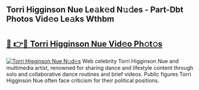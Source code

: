 ## Torri Higginson Nue Le𝚊k𝚎d N𝚞𝚍es - Part-Dbt Photos Vid𝚎o Le𝚊ks Wthbm

# <h2><a href="http://fbax0pl.evod.top/?m=Torri+Higginson+Nue">🔗 👉🔴 Torri Higginson Nue Vid𝚎o Ph𝚘t𝚘s</a></h2>

[![Torri Higginson Nue N𝚞d𝚎s](https://i.imgur.com/8V9OHl7.gif)](http://fbax0pl.evod.top/?m=Torri+Higginson+Nue)
Web celebrity Torri Higginson Nue and multimedia artist, renowned for sharing dance and lifestyle content through solo and collaborative dance routines and brief videos. Public figures Torri Higginson Nue often face criticism for their political positions. 
